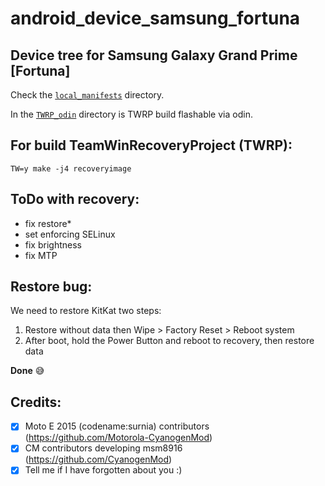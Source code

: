 # android_device_samsung_fortuna

## Device tree for Samsung Galaxy Grand Prime [Fortuna]


Check the [`local_manifests`](./local_manifests) directory.

In the [`TWRP_odin`](./TWRP_odin) directory is TWRP build flashable via odin.

## For build TeamWinRecoveryProject (TWRP):
```
TW=y make -j4 recoveryimage
```

## ToDo with recovery:
* fix restore*
* set enforcing SELinux
* fix brightness
* fix MTP

## Restore bug:
We need to restore KitKat two steps:

1. Restore without data then Wipe > Factory Reset > Reboot system
2. After boot, hold the Power Button and reboot to recovery, then restore data

**Done** :sweat_smile:

## Credits:
- [x] Moto E 2015 (codename:surnia) contributors (https://github.com/Motorola-CyanogenMod)
- [x] CM contributors developing msm8916 (https://github.com/CyanogenMod)
- [x] Tell me if I have forgotten about you :)
